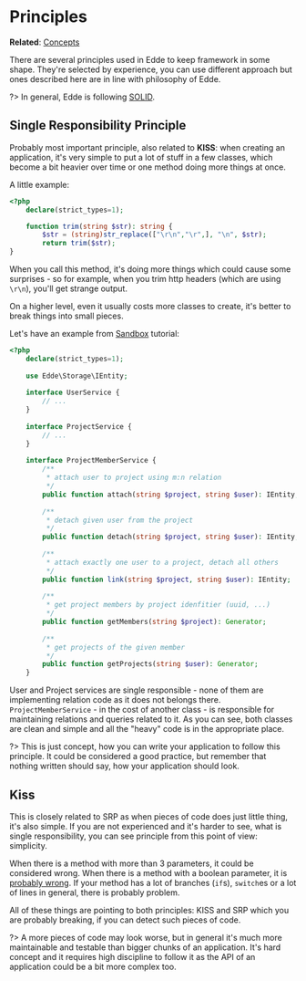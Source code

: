 # Principles

**Related**: [Concepts](/ideas)

There are several principles used in Edde to keep framework in some shape. They're selected by experience,
you can use different approach but ones described here are in line with philosophy of Edde.

?> In general, Edde is following [SOLID](https://en.wikipedia.org/wiki/SOLID).

## Single Responsibility Principle

Probably most important principle, also related to **KISS**: when creating an application, it's very simple to
put a lot of stuff in a few classes, which become a bit heavier over time or one method doing more things at once.

A little example:

```php
<?php
	declare(strict_types=1);

	function trim(string $str): string {
		$str = (string)str_replace(["\r\n","\r",], "\n", $str);
		return trim($str);
}
```

When you call this method, it's doing more things which could cause some surprises - so for example, when you
trim http headers (which are using `\r\n`), you'll get strange output.

On a higher level, even it usually costs more classes to create, it's better to break things into small pieces. 

Let's have an example from [Sandbox](/getting-started/index) tutorial:

```php
<?php
	declare(strict_types=1);
	
	use Edde\Storage\IEntity;
	
	interface UserService {
		// ...
	}
		
	interface ProjectService {
		// ...
	}
	
	interface ProjectMemberService {
		/**
         * attach user to project using m:n relation
         */
		public function attach(string $project, string $user): IEntity;
		
		/**
         * detach given user from the project
         */
		public function detach(string $project, string $user): IEntity;
		
		/**
         * attach exactly one user to a project, detach all others
         */
		public function link(string $project, string $user): IEntity;
		
		/**
         * get project members by project idenfitier (uuid, ...)
         */
		public function getMembers(string $project): Generator;
		
		/**
         * get projects of the given member
         */
		public function getProjects(string $user): Generator;
	}
``` 

User and Project services are single responsible - none of them are implementing relation code as it does not belongs there.
`ProjectMemberService` - in the cost of another class - is responsible for maintaining relations and queries related to it.
As you can see, both classes are clean and simple and all the "heavy" code is in the appropriate place.

?> This is just concept, how you can write your application to follow this principle. It could be considered a good practice,
but remember that nothing written should say, how your application should look.

## Kiss

This is closely related to SRP as when pieces of code does just little thing, it's also simple. If you are not experienced
and it's harder to see, what is single responsibility, you can see principle from this point of view: simplicity.

When there is a method with more than 3 parameters, it could be considered wrong. When there is a method with a boolean
parameter, it is [probably wrong](https://ariya.io/2011/08/hall-of-api-shame-boolean-trap). If your method has a lot of
branches (`if`s), `switch`es or a lot of lines in general, there is probably problem.

All of these things are pointing to both principles: KISS and SRP which you are probably breaking, if you can detect such
pieces of code.

?> A more pieces of code may look worse, but in general it's much more maintainable and testable than bigger chunks of an
application. It's hard concept and it requires high discipline to follow it as the API of an application could be a bit
more complex too. 

